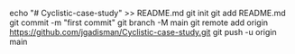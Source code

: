 echo "# Cyclistic-case-study" >> README.md
git init
git add README.md
git commit -m "first commit"
git branch -M main
git remote add origin https://github.com/jgadisman/Cyclistic-case-study.git
git push -u origin main
